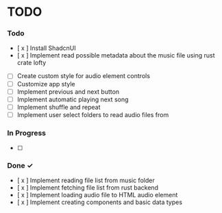 # TODO

### Todo

- [ x ] Install ShadcnUI
- [ x ] Implement read possible metadata about the music file using rust crate lofty
- [  ] Create custom style for audio element controls
- [  ] Customize app style
- [  ] Implement previous and next button
- [  ] Implement automatic playing next song
- [  ] Implement shuffle and repeat
- [  ] Implement user select folders to read audio files from

### In Progress

- [  ]

### Done ✓

- [ x ] Implement reading file list from music folder
- [ x ] Implement fetching file list from rust backend
- [ x ] Implement loading audio file to HTML audio element
- [ x ] Implement creating components and basic data types